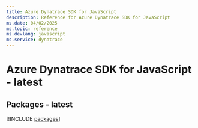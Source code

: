 ```yaml
---
title: Azure Dynatrace SDK for JavaScript
description: Reference for Azure Dynatrace SDK for JavaScript
ms.date: 04/02/2025
ms.topic: reference
ms.devlang: javascript
ms.service: dynatrace
---
```

# Azure Dynatrace SDK for JavaScript - latest
## Packages - latest
[!INCLUDE [packages](dynatrace-index.md)]